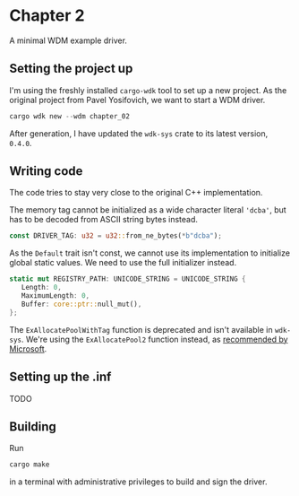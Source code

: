 # Chapter 2

A minimal WDM example driver.

## Setting the project up
I'm using the freshly installed `cargo-wdk` tool to set up a new project. As the original project
from Pavel Yosifovich, we want to start a WDM driver.

```ps1
cargo wdk new --wdm chapter_02
```

After generation, I have updated the `wdk-sys` crate to its latest version, `0.4.0`.

## Writing code
The code tries to stay very close to the original C++ implementation.

The memory tag cannot be initialized as a wide character literal `'dcba'`, but has to be decoded
from ASCII string bytes instead.
```rust
const DRIVER_TAG: u32 = u32::from_ne_bytes(*b"dcba");
```

As the `Default` trait isn't const, we cannot use its implementation to initialize global static
values. We need to use the full initializer instead.
```rust
static mut REGISTRY_PATH: UNICODE_STRING = UNICODE_STRING {
   Length: 0,
   MaximumLength: 0,
   Buffer: core::ptr::null_mut(),
};
```

The `ExAllocatePoolWithTag` function is deprecated and isn't available in `wdk-sys`.
We're using the `ExAllocatePool2` function instead, as [recommended by Microsoft](https://learn.microsoft.com/en-us/windows-hardware/drivers/kernel/updating-deprecated-exallocatepool-calls).

## Setting up the .inf
TODO

## Building
Run
```ps1
cargo make
```
in a terminal with administrative privileges to build and sign the driver.






